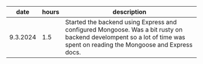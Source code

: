 | date   | hours | description |
| ----   | ----- | ----------- |
|9.3.2024| 1.5   | Started the backend using Express and configured Mongoose. Was a bit rusty on backend develompent so a lot of time was spent on reading the Mongoose and Express docs. |